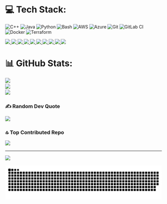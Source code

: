 
# 💻 Tech Stack:
![C++](https://img.shields.io/badge/c++-%2300599C.svg?style=for-the-badge&logo=c%2B%2B&logoColor=white) ![Java](https://img.shields.io/badge/java-%23ED8B00.svg?style=for-the-badge&logo=openjdk&logoColor=white) ![Python](https://img.shields.io/badge/python-3670A0?style=for-the-badge&logo=python&logoColor=ffdd54) ![Bash](https://img.shields.io/badge/Bash-%23121011.svg?style=for-the-badge&logo=gnubash&logoColor=white)
 ![AWS](https://img.shields.io/badge/AWS-%23FF9900.svg?style=for-the-badge&logo=amazon-aws&logoColor=white) ![Azure](https://img.shields.io/badge/azure-%230072C6.svg?style=for-the-badge&logo=microsoftazure&logoColor=white) ![Git](https://img.shields.io/badge/git-%23F05033.svg?style=for-the-badge&logo=git&logoColor=white) ![GitLab CI](https://img.shields.io/badge/gitlab%20CI-%23181717.svg?style=for-the-badge&logo=gitlab&logoColor=white) ![Docker](https://img.shields.io/badge/docker-%230db7ed.svg?style=for-the-badge&logo=docker&logoColor=white) ![Terraform](https://img.shields.io/badge/terraform-%235835CC.svg?style=for-the-badge&logo=terraform&logoColor=white)
 <p float="left">
  <a href="https://isocpp.org/" target="_blank">
    <img src="https://media.giphy.com/media/LMt9638dO8dftAjtco/giphy.gif" height="90" />
  </a>
  <a href="https://www.java.com/" target="_blank">
    <img src="https://media.giphy.com/media/kdFc8fubgS31b8DsVu/giphy.gif" height="90" />
  </a>
  <a href="https://www.python.org/" target="_blank">
    <img src="https://media1.giphy.com/media/KAq5w47R9rmTuvWOWa/giphy.gif" height="90" />
  </a>
  <a href="https://aws.amazon.com/" target="_blank">
    <img src="https://media.giphy.com/media/RfkkmldaqQKCc/giphy.gif" height="90" />
  </a>
  <a href="https://azure.microsoft.com/" target="_blank">
    <img src="https://media.giphy.com/media/h408T6Y5GfmXBKW62l/giphy.gif" height="90" />
  </a>
  <a href="https://git-scm.com/" target="_blank">
    <img src="https://media.giphy.com/media/kH1DBkPNyZPOk0BxrM/giphy.gif" height="90" />
  </a>
  <a href="https://about.gitlab.com/" target="_blank">
    <img src="https://media.giphy.com/media/eNAsjO55tPbgaor7ma/giphy.gif" height="90" />
  </a>
  <a href="https://www.docker.com/" target="_blank">
    <img src="https://raw.githubusercontent.com/itsksaurabh/itsksaurabh/master/assets/docker.gif" height="80" />
  </a>
  <a href="https://www.terraform.io/" target="_blank">
    <img src="https://media.giphy.com/media/v1.Y2lkPTc5MGI3NjExZjd3OXlxOGliYjdyZHVvaWZqZXE1bTlpOGE1NjR3c2FyazNhNnZxcyZlcD12MV9naWZzX3NlYXJjaCZjdD1n/XAxylRMCdpbEWUAvr8/giphy.gif" height="90" />
  </a>
  <a href="https://www.gnu.org/software/bash/" target="_blank">
    <img src="https://media.giphy.com/media/xT9IgzoKnwFNmISR8I/giphy.gif" height="90" />
  </a>
</p>



# 📊 GitHub Stats:
![](https://github-readme-stats.vercel.app/api?username=HrishiDarade&theme=dark&hide_border=false&include_all_commits=false&count_private=false)<br/>
![](https://nirzak-streak-stats.vercel.app/?user=HrishiDarade&theme=dark&hide_border=false)<br/>
![](https://github-readme-stats.vercel.app/api/top-langs/?username=HrishiDarade&theme=dark&hide_border=false&include_all_commits=false&count_private=false&layout=compact)

### ✍️ Random Dev Quote
![](https://quotes-github-readme.vercel.app/api?type=horizontal&theme=radical)

### 🔝 Top Contributed Repo
![](https://github-contributor-stats.vercel.app/api?username=HrishiDarade&limit=5&theme=dark&combine_all_yearly_contributions=true)

---
[![](https://visitcount.itsvg.in/api?id=HrishiDarade&icon=0&color=0)](https://visitcount.itsvg.in)

<!-- Proudly created with GPRM ( https://gprm.itsvg.in ) -->

<!-- Proudly created with GPRM ( https://gprm.itsvg.in ) -->
<!---
HrishiDarade/HrishiDarade is a ✨ special ✨ repository because its `README.md` (this file) appears on your GitHub profile.
You can click the Preview link to take a look at your changes.!--->


<picture>
  <source media="(prefers-color-scheme: dark)" srcset="https://raw.githubusercontent.com/HrishiDarade/HrishiDarade/output/github-snake-dark.svg" />
  <source media="(prefers-color-scheme: light)" srcset="https://raw.githubusercontent.com/HrishiDarade/HrishiDarade/output/github-snake.svg" />
  <img alt="github-snake" src="https://raw.githubusercontent.com/HrishiDarade/HrishiDarade/output/github-snake.svg" />
</picture>
